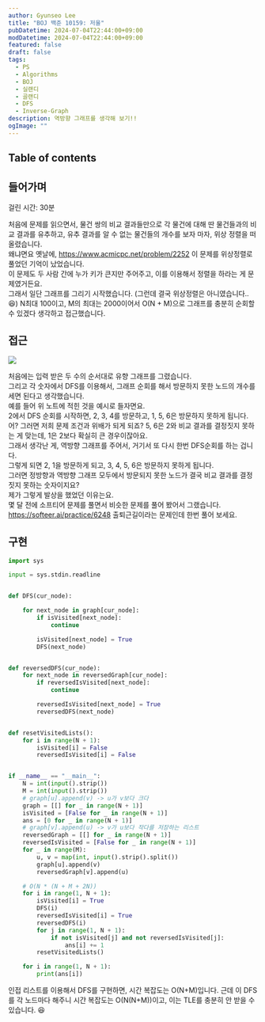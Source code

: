 ```yaml
---
author: Gyunseo Lee
title: "BOJ 백준 10159: 저울"
pubDatetime: 2024-07-04T22:44:00+09:00
modDatetime: 2024-07-04T22:44:00+09:00
featured: false
draft: false
tags:
  - PS
  - Algorithms
  - BOJ
  - 실랜디
  - 골랜디
  - DFS
  - Inverse-Graph
description: 역방향 그래프를 생각해 보기!!
ogImage: ""
---
```


## Table of contents

## 들어가며

걸린 시간: 30분

처음에 문제를 읽으면서, 물건 쌍의 비교 결과들만으로 각 물건에 대해 딴 물건들과의 비교 결과를 유추하고, 유추 결과를 알 수 없는 물건들의 개수를 보자 마자, 위상 정렬을 떠올렸습니다.  
왜냐면요 옛날에, https://www.acmicpc.net/problem/2252 이 문제를 위상정렬로 풀었던 기억이 났었습니다.  
이 문제도 두 사람 간에 누가 키가 큰지만 주어주고, 이를 이용해서 정렬을 하라는 게 문제였거든요.  
그래서 일단 그래프를 그리기 시작했습니다. (그런데 결국 위상정렬은 아니였습니다..😆)
N최대 100이고, M의 최대는 2000이어서 O(N + M)으로 그래프를 충분히 순회할 수 있겠다 생각하고 접근했습니다.

## 접근

![](https://res.cloudinary.com/gyunseo-blog/image/upload/f_auto/v1720101587/image_vcielz.png)

처음에는 입력 받은 두 수의 순서대로 유향 그래프를 그렸습니다.  
그리고 각 숫자에서 DFS를 이용해서, 그래프 순회를 해서 방문하지 못한 노드의 개수를 세면 된다고 생각했습니다.  
예를 들어 위 노트에 적힌 것을 예시로 들자면요.  
2에서 DFS 순회를 시작하면, 2, 3, 4를 방문하고, 1, 5, 6은 방문하지 못하게 됩니다.  
어? 그러면 저희 문제 조건과 위배가 되게 되죠? 5, 6은 2와 비교 결과를 결정짓지 못하는 게 맞는데, 1은 2보다 확실히 큰 경우이잖아요.  
그래서 생각난 게, 역방향 그래프를 주어서, 거기서 또 다시 한번 DFS순회를 하는 겁니다.  
그렇게 되면 2, 1을 방문하게 되고, 3, 4, 5, 6은 방문하지 못하게 됩니다.  
그러면 정방향과 역방향 그래프 모두에서 방문되지 못한 노드가 결국 비교 결과를 결정짓지 못하는 숫자이지요?  
제가 그렇게 발상을 했었던 이유는요.  
몇 달 전에 소프티어 문제를 풀면서 비슷한 문제를 풀어 봤어서 그랬습니다.  
https://softeer.ai/practice/6248 출퇴근길이라는 문제인데 한번 풀어 보세요.

## 구현

```python
import sys

input = sys.stdin.readline


def DFS(cur_node):

    for next_node in graph[cur_node]:
        if isVisited[next_node]:
            continue

        isVisited[next_node] = True
        DFS(next_node)


def reversedDFS(cur_node):
    for next_node in reversedGraph[cur_node]:
        if reversedIsVisited[next_node]:
            continue

        reversedIsVisited[next_node] = True
        reversedDFS(next_node)


def resetVisitedLists():
    for i in range(N + 1):
        isVisited[i] = False
        reversedIsVisited[i] = False


if __name__ == "__main__":
    N = int(input().strip())
    M = int(input().strip())
    # graph[u].append(v) -> u가 v보다 크다
    graph = [[] for _ in range(N + 1)]
    isVisited = [False for _ in range(N + 1)]
    ans = [0 for _ in range(N + 1)]
    # graph[v].append(u) -> v가 u보다 작다를 저장하는 리스트
    reversedGraph = [[] for _ in range(N + 1)]
    reversedIsVisited = [False for _ in range(N + 1)]
    for _ in range(M):
        u, v = map(int, input().strip().split())
        graph[u].append(v)
        reversedGraph[v].append(u)

    # O(N * (N + M + 2N))
    for i in range(1, N + 1):
        isVisited[i] = True
        DFS(i)
        reversedIsVisited[i] = True
        reversedDFS(i)
        for j in range(1, N + 1):
            if not isVisited[j] and not reversedIsVisited[j]:
                ans[i] += 1
        resetVisitedLists()

    for i in range(1, N + 1):
        print(ans[i])

```

인접 리스트를 이용해서 DFS를 구현하면, 시간 복잡도는 O(N+M)입니다. 근데 이 DFS를 각 노드마다 해주니 시간 복잡도는 O(N(N+M))이고, 이는 TLE를 충분히 안 받을 수 있습니다. 😆
